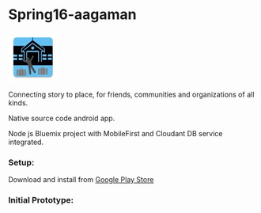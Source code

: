 # Spring16-aagaman

![](https://github.com/NCSUMobiles/Spring16-aagaman/blob/master/thumbnail.jpg)


Connecting story to place, for friends, communities and organizations of all kinds.

Native source code android app.

Node js Bluemix project with MobileFirst and Cloudant DB service integrated.

### Setup:

Download and install from
[Google Play Store](https://play.google.com/store/apps/details?id=gopackdev.arrivalpack&hl=en)

### Initial Prototype:

[](https://photos.google.com/u/2/share/AF1QipMhttjy5JVIM2Q3wHKW01ikFzFhg0kCbWHDVzbI8Zm_SSsv4BDZPxl0JCk4oHvUYw?key=d3NLLURuR19raUJhcS1zQ1FsRTlFQ0E5cUlmazN3)
[](https://goo.gl/photos/tmWYMRErBL5PkGdh7)
